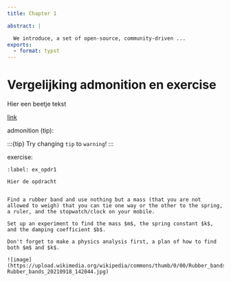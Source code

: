 ```yaml
---
title: Chapter 1

abstract: |

  We introduce, a set of open-source, community-driven ...
exports:
  - format: typst
---
```


# Vergelijking admonition en exercise

Hier een beetje tekst


[link](https://nos.nl)

admonition (tip): 

:::{tip}
Try changing `tip` to `warning`!
:::

exercise: 

```{exercise} Naam van de opdracht
:label: ex_opdr1

Hier de opdracht
```


```{experiment} Mass spring

Find a rubber band and use nothing but a mass (that you are not allowed to weigh) that you can tie one way or the other to the spring, a ruler, and the stopwatch/clock on your mobile.

Set up an experiment to find the mass $m$, the spring constant $k$, and the damping coefficient $b$.

Don't forget to make a physics analysis first, a plan of how to find both $m$ and $k$.

![image](https://upload.wikimedia.org/wikipedia/commons/thumb/0/00/Rubber_bands_20210918_142044.jpg/1200px-Rubber_bands_20210918_142044.jpg)


```

```{figure} fig2.png
```